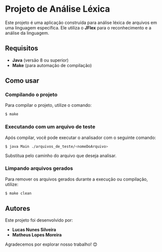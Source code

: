 # Projeto de Análise Léxica

Este projeto é uma aplicação construída para análise léxica de arquivos em uma linguagem específica. Ele utiliza o **JFlex** para o reconhecimento e a análise da linguagem.

## Requisitos

- **Java** (versão 8 ou superior)
- **Make** (para automação de compilação)

## Como usar

### Compilando o projeto

Para compilar o projeto, utilize o comando:

```bash
$ make
```

### Executando com um arquivo de teste

Após compilar, você pode executar o analisador com o seguinte comando:

```bash
$ java Main ./arquivos_de_teste/<nomeDoArquivo>
```

Substitua <nomeDoArquivo> pelo caminho do arquivo que deseja analisar.

### Limpando arquivos gerados

Para remover os arquivos gerados durante a execução ou compilação, utilize:

```bash
$ make clean
```

## Autores

Este projeto foi desenvolvido por:

- **Lucas Nunes Silveira**  
- **Matheus Lopes Moreira**

Agradecemos por explorar nosso trabalho! 😊

